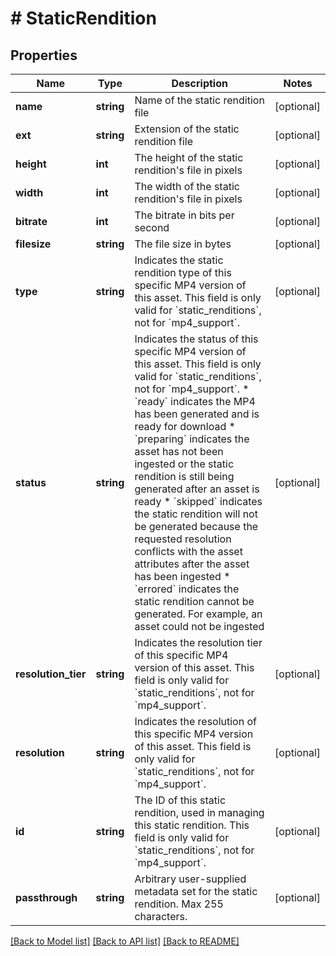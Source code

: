 # # StaticRendition

## Properties

Name | Type | Description | Notes
------------ | ------------- | ------------- | -------------
**name** | **string** | Name of the static rendition file | [optional]
**ext** | **string** | Extension of the static rendition file | [optional]
**height** | **int** | The height of the static rendition&#39;s file in pixels | [optional]
**width** | **int** | The width of the static rendition&#39;s file in pixels | [optional]
**bitrate** | **int** | The bitrate in bits per second | [optional]
**filesize** | **string** | The file size in bytes | [optional]
**type** | **string** | Indicates the static rendition type of this specific MP4 version of this asset. This field is only valid for &#x60;static_renditions&#x60;, not for &#x60;mp4_support&#x60;. | [optional]
**status** | **string** | Indicates the status of this specific MP4 version of this asset. This field is only valid for &#x60;static_renditions&#x60;, not for &#x60;mp4_support&#x60;. * &#x60;ready&#x60; indicates the MP4 has been generated and is ready for download * &#x60;preparing&#x60; indicates the asset has not been ingested or the static rendition is still being generated after an asset is ready * &#x60;skipped&#x60; indicates the static rendition will not be generated because the requested resolution conflicts with the asset attributes after the asset has been ingested * &#x60;errored&#x60; indicates the static rendition cannot be generated. For example, an asset could not be ingested | [optional]
**resolution_tier** | **string** | Indicates the resolution tier of this specific MP4 version of this asset. This field is only valid for &#x60;static_renditions&#x60;, not for &#x60;mp4_support&#x60;. | [optional]
**resolution** | **string** | Indicates the resolution of this specific MP4 version of this asset. This field is only valid for &#x60;static_renditions&#x60;, not for &#x60;mp4_support&#x60;. | [optional]
**id** | **string** | The ID of this static rendition, used in managing this static rendition. This field is only valid for &#x60;static_renditions&#x60;, not for &#x60;mp4_support&#x60;. | [optional]
**passthrough** | **string** | Arbitrary user-supplied metadata set for the static rendition. Max 255 characters. | [optional]

[[Back to Model list]](../../README.md#models) [[Back to API list]](../../README.md#endpoints) [[Back to README]](../../README.md)
